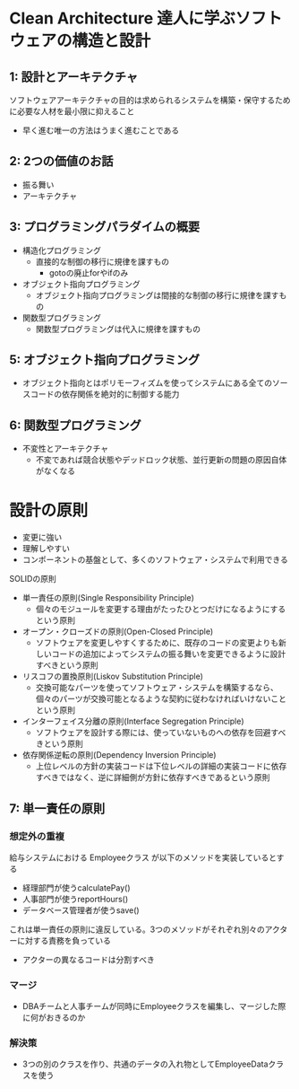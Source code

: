 # Clean Architecture 達人に学ぶソフトウェアの構造と設計
## 1: 設計とアーキテクチャ
ソフトウェアアーキテクチャの目的は求められるシステムを構築・保守するために必要な人材を最小限に抑えること
- 早く進む唯一の方法はうまく進むことである

## 2: 2つの価値のお話
- 振る舞い
- アーキテクチャ

## 3: プログラミングパラダイムの概要
- 構造化プログラミング
  - 直接的な制御の移行に規律を課すもの
    - gotoの廃止forやifのみ
- オブジェクト指向プログラミング
  - オブジェクト指向プログラミングは間接的な制御の移行に規律を課すもの
- 関数型プログラミング
  - 関数型プログラミングは代入に規律を課すもの

## 5: オブジェクト指向プログラミング
- オブジェクト指向とはポリモーフィズムを使ってシステムにある全てのソースコードの依存関係を絶対的に制御する能力

## 6: 関数型プログラミング
- 不変性とアーキテクチャ
  - 不変であれば競合状態やデッドロック状態、並行更新の問題の原因自体がなくなる

# 設計の原則
- 変更に強い
- 理解しやすい
- コンポーネントの基盤として、多くのソフトウェア・システムで利用できる

SOLIDの原則
- 単一責任の原則(Single Responsibility Principle)
  - 個々のモジュールを変更する理由がたったひとつだけになるようにするという原則
- オープン・クローズドの原則(Open-Closed Principle)
  - ソフトウェアを変更しやすくするために、既存のコードの変更よりも新しいコードの追加によってシステムの振る舞いを変更できるように設計すべきという原則
- リスコフの置換原則(Liskov Substitution Principle)
  - 交換可能なパーツを使ってソフトウェア・システムを構築するなら、個々のパーツが交換可能となるような契約に従わなければいけないことという原則
- インターフェイス分離の原則(Interface Segregation Principle)
  - ソフトウェアを設計する際には、使っていないものへの依存を回避すべきという原則
- 依存関係逆転の原則(Dependency Inversion Principle)
  - 上位レベルの方針の実装コードは下位レベルの詳細の実装コードに依存すべきではなく、逆に詳細側が方針に依存すべきであるという原則

## 7: 単一責任の原則
### 想定外の重複  
給与システムにおける Employeeクラス が以下のメソッドを実装しているとする
- 経理部門が使うcalculatePay()
- 人事部門が使うreportHours()
- データベース管理者が使うsave()

これは単一責任の原則に違反している。3つのメソッドがそれぞれ別々のアクターに対する責務を負っている
- アクターの異なるコードは分割すべき

### マージ
- DBAチームと人事チームが同時にEmployeeクラスを編集し、マージした際に何がおきるのか

### 解決策
- 3つの別のクラスを作り、共通のデータの入れ物としてEmployeeDataクラスを使う
